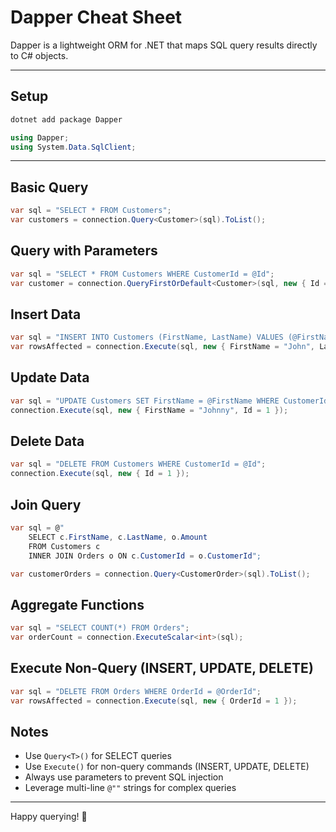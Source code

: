 # Dapper Cheat Sheet

Dapper is a lightweight ORM for .NET that maps SQL query results directly to C# objects.

---

## Setup

```bash
dotnet add package Dapper
```

```csharp
using Dapper;
using System.Data.SqlClient;
```

---

## Basic Query

```csharp
var sql = "SELECT * FROM Customers";
var customers = connection.Query<Customer>(sql).ToList();
```

## Query with Parameters

```csharp
var sql = "SELECT * FROM Customers WHERE CustomerId = @Id";
var customer = connection.QueryFirstOrDefault<Customer>(sql, new { Id = 1 });
```

## Insert Data

```csharp
var sql = "INSERT INTO Customers (FirstName, LastName) VALUES (@FirstName, @LastName)";
var rowsAffected = connection.Execute(sql, new { FirstName = "John", LastName = "Doe" });
```

## Update Data

```csharp
var sql = "UPDATE Customers SET FirstName = @FirstName WHERE CustomerId = @Id";
connection.Execute(sql, new { FirstName = "Johnny", Id = 1 });
```

## Delete Data

```csharp
var sql = "DELETE FROM Customers WHERE CustomerId = @Id";
connection.Execute(sql, new { Id = 1 });
```

## Join Query

```csharp
var sql = @"
    SELECT c.FirstName, c.LastName, o.Amount
    FROM Customers c
    INNER JOIN Orders o ON c.CustomerId = o.CustomerId";

var customerOrders = connection.Query<CustomerOrder>(sql).ToList();
```

## Aggregate Functions

```csharp
var sql = "SELECT COUNT(*) FROM Orders";
var orderCount = connection.ExecuteScalar<int>(sql);
```

## Execute Non-Query (INSERT, UPDATE, DELETE)

```csharp
var sql = "DELETE FROM Orders WHERE OrderId = @OrderId";
var rowsAffected = connection.Execute(sql, new { OrderId = 1 });
```

## Notes

- Use `Query<T>()` for SELECT queries
- Use `Execute()` for non-query commands (INSERT, UPDATE, DELETE)
- Always use parameters to prevent SQL injection
- Leverage multi-line `@""` strings for complex queries

---

Happy querying! 🚀
